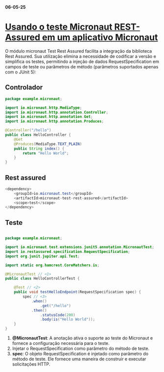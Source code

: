 **06-05-25**

# [Usando o teste Micronaut REST-Assured em um aplicativo Micronaut](https://guides.micronaut.io/latest/micronaut-rest-assured-maven-java.html)

O módulo micronaut Test Rest Assured facilita a integração da biblioteca Rest Assured.
Sua utilização elimina a necessidade de codificar a versão e simplifica os testes, permitindo a injeção de dados RequestSpecification em campos de teste ou parâmetros de método (parâmetros suportados apenas com o JUnit 5):

## Controlador

``` java
package example.micronaut;

import io.micronaut.http.MediaType;
import io.micronaut.http.annotation.Controller;
import io.micronaut.http.annotation.Get;
import io.micronaut.http.annotation.Produces;

@Controller("/hello")
public class HelloController {
    @Get
    @Produces(MediaType.TEXT_PLAIN)
    public String index() {
        return "Hello World";
    }
}
```

## Rest assured

``` java
<dependency>
    <groupId>io.micronaut.test</groupId>
    <artifactId>micronaut-test-rest-assured</artifactId>
    <scope>test</scope>
</dependency>
```

## Teste

``` java

package example.micronaut;

import io.micronaut.test.extensions.junit5.annotation.MicronautTest;
import io.restassured.specification.RequestSpecification;
import org.junit.jupiter.api.Test;

import static org.hamcrest.CoreMatchers.is;

@MicronautTest // <1>
public class HelloControllerTest {

    @Test // <2>
    public void testHelloEndpoint(RequestSpecification spec) {
        spec // <3>
            .when()
                .get("/hello")
            .then()
                .statusCode(200)
                .body(is("Hello World"));
    }
}
```

1. **@MicronautTest**: A anotação ativa o suporte ao teste do Micronaut e fornece a configuração necessária para o teste.
2. Injetar o RequestSpecification como parâmetro do método de teste.
3. **spec**: O objeto RequestSpecification é injetado como parâmetro do método de teste. Ele fornece uma maneira de construir e executar solicitações HTTP.


